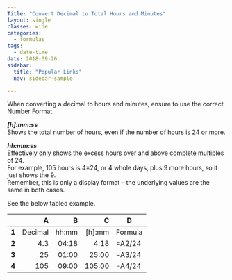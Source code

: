```yaml
---
Title: "Convert Decimal to Total Hours and Minutes"
layout: single
classes: wide
categories:
  - formulas
tags:
  - date-time  
date: 2018-09-26
sidebar:
  title: "Popular Links"
  nav: sidebar-sample

---
```


When converting a decimal to hours and minutes, ensure to use the correct Number Format.

***[h]:mm:ss***  
Shows the total number of hours, even if the number of hours is 24 or more.

***hh:mm:ss***  
Effectively only shows the excess hours over and above complete multiples of 24.  
For example, 105 hours is 4×24, or 4 whole days, plus 9 more hours, so it just shows the 9.  
Remember, this is only a display format – the underlying values are the same in both cases.

See the below tabled example.										

|       | A       | B     | C      | D       |
|-------|--------:|------:|-------:|---------|
| **1** | Decimal | hh:mm | [h]:mm | Formula |
| **2** | 4.3     | 04:18 | 4:18   | =A2/24  |
| **3** | 25      | 01:00 | 25:00  | =A3/24  |
| **4** | 105     | 09:00 | 105:00 | =A4/24  |
